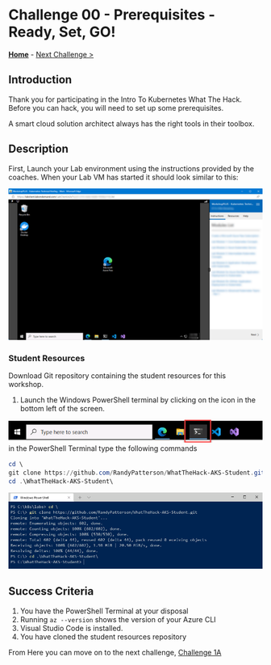 # Challenge 00 - Prerequisites - Ready, Set, GO!

**[Home](../README.md)** - [Next Challenge >](./Challenge-01.md)

## Introduction

Thank you for participating in the Intro To Kubernetes What The Hack. Before you can hack, you will need to set up some prerequisites.

A smart cloud solution architect always has the right tools in their toolbox.

## Description

First, Launch your Lab environment using the instructions provided by the coaches. When your Lab VM has started it should look similar to this:

![](./content/ch-00-03.png)



### Student Resources
Download Git repository containing the student resources for this workshop.

1. Launch the Windows PowerShell terminal by clicking on the icon in the bottom left of the screen.

![](./content/ch-00-01.png)
in the PowerShell Terminal type the following commands
```PowerShell
cd \
git clone https://github.com/RandyPatterson/WhatTheHack-AKS-Student.git
cd .\WhatTheHack-AKS-Student\
```
![](./content/ch-00-02.png)

## Success Criteria

1. You have the PowerShell Terminal at your disposal
1. Running `az --version` shows the version of your Azure CLI
1. Visual Studio Code is installed.
1. You have cloned the student resources repository


From Here you can move on to the next challenge, [Challenge 1A](./Challenge-01A.md)